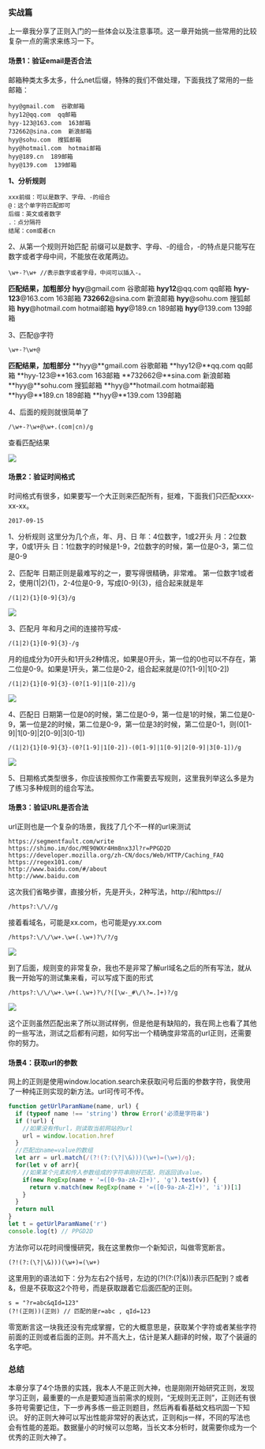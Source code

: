 ### 实战篇
上一章我分享了正则入门的一些体会以及注意事项。这一章开始挑一些常用的比较复杂一点的需求来练习一下。

#### 场景1：验证email是否合法
邮箱种类太多太多，什么net后缀，特殊的我们不做处理，下面我找了常用的一些邮箱：
```text
hyy@gmail.com  谷歌邮箱
hyy12@qq.com  qq邮箱
hyy-123@163.com  163邮箱
732662@sina.com  新浪邮箱
hyy@sohu.com  搜狐邮箱
hyy@hotmail.com  hotmai邮箱
hyy@189.cn  189邮箱
hyy@139.com  139邮箱
```
**1、分析规则**
```text
xxx前缀：可以是数字、字母、-的组合
@：这个单字符匹配即可
后缀：英文或者数字
.：点分隔符
结尾：com或者cn
```
2、从第一个规则开始匹配
前缀可以是数字、字母、-的组合，-的特点是只能写在数字或者字母中间，不能放在收尾两边。
```text
\w+-?\w+ //表示数字或者字母，中间可以插入-。
```
**匹配结果，加粗部分**
**hyy**@gmail.com  谷歌邮箱
**hyy12**@qq.com  qq邮箱
**hyy-123**@163.com  163邮箱
**732662**@sina.com  新浪邮箱
**hyy**@sohu.com  搜狐邮箱
**hyy**@hotmail.com  hotmai邮箱
**hyy**@189.cn  189邮箱
**hyy**@139.com  139邮箱

3、匹配@字符
```text
\w+-?\w+@
```
**匹配结果，加粗部分**
**hyy@**gmail.com  谷歌邮箱
**hyy12@**qq.com  qq邮箱
**hyy-123@**163.com  163邮箱
**732662@**sina.com  新浪邮箱
**hyy@**sohu.com  搜狐邮箱
**hyy@**hotmail.com  hotmai邮箱
**hyy@**189.cn  189邮箱
**hyy@**139.com  139邮箱

4、后面的规则就很简单了
```text
/\w+-?\w+@\w+.(com|cn)/g
```
查看匹配结果

<img src="https://segmentfault.com/img/bVU7Yi?w=1638&h=600" />

#### 场景2：验证时间格式
时间格式有很多，如果要写一个大正则来匹配所有，挺难，下面我们只匹配xxxx-xx-xx。
```text
2017-09-15
```
1、分析规则
这里分为几个点，年、月、日
年：4位数字，1或2开头
月：2位数字，0或1开头
日：1位数字的时候是1-9，2位数字的时候，第一位是0-3，第二位是0-9

2、匹配年
日期正则是最难写的之一，要写得很精确，非常难。
第一位数字1或者2，使用(1|2){1}，2-4位是0-9，写成[0-9]{3}，组合起来就是年
```text
/(1|2){1}[0-9]{3}/g
```

<img src="https://segmentfault.com/img/bVU72m?w=1630&h=424" />

3、匹配月
年和月之间的连接符写成-
```text
/(1|2){1}[0-9]{3}-/g
```
月的组成分为0开头和1开头2种情况，如果是0开头，第一位的0也可以不存在，第二位是0-9。如果是1开头，第二位是0-2，组合起来就是(0?[1-9]|1[0-2])
```text
/(1|2){1}[0-9]{3}-(0?[1-9]|1[0-2])/g
```
<img src="https://segmentfault.com/img/bVU734?w=1618&h=376" />

4、匹配日
日期第一位是0的时候，第二位是0-9，第一位是1的时候，第二位是0-9，第一位是2的时候，第二位是0-9，第一位是3的时候，第二位是0-1，则(0[1-9]|1[0-9]|2[0-9]|3[0-1])
```text
/(1|2){1}[0-9]{3}-(0?[1-9]|1[0-2])-(0[1-9]|1[0-9]|2[0-9]|3[0-1])/g
```

<img src="https://segmentfault.com/img/bVU78N?w=1650&h=448" />

5、日期格式类型很多，你应该按照你工作需要去写规则，这里我列举这么多是为了练习多种规则的组合写法。

#### 场景3：验证URL是否合法
url正则也是一个复杂的场景，我找了几个不一样的url来测试
```text
https://segmentfault.com/write
https://shimo.im/doc/ME90WXr4Hm8nx3Jl?r=PPGD2D
https://developer.mozilla.org/zh-CN/docs/Web/HTTP/Caching_FAQ
https://regex101.com/
http://www.baidu.com/#/about
http://www.baidu.com
```
这次我们省略步骤，直接分析，先是开头，2种写法，http://和https://
```text
/https?:\/\//g
```
接着看域名，可能是xx.com，也可能是yy.xx.com
```text
/https?:\/\/\w+.\w+(.\w+)?\/?/g
```

<img src="https://segmentfault.com/img/bVU8ao?w=1638&h=510" />

到了后面，规则变的非常复杂，我也不是非常了解url域名之后的所有写法，就从我一开始写的测试集来看，可以写成下面的形式
```text
/https?:\/\/\w+.\w+(.\w+)?\/?([\w-_#\/\?=.]+)?/g
```

<img src="https://segmentfault.com/img/bVU8bJ?w=1642&h=560" />

这个正则虽然匹配出来了所以测试样例，但是他是有缺陷的，我在网上也看了其他的一些写法，测试之后都有问题，如何写出一个精确度非常高的url正则，还需要你的努力。

#### 场景4：获取url的参数
网上的正则是使用window.location.search来获取问号后面的参数字符，我使用了一种纯正则实现的新方法。url可传可不传。
```javascript
function getUrlParamName(name, url) {
  if (typeof name !== 'string') throw Error('必须是字符串')
  if (!url) {
    //如果没有传url，则读取当前网站的url
    url = window.location.href
  }
  //匹配出name=value的数组
  let arr = url.match(/(?!(?:(\?|\&)))(\w+)=(\w+)/g);
  for(let v of arr){
    //如果某个元素和传入参数组成的字符串刚好匹配，则返回该value。
    if(new RegExp(name + '=([0-9a-zA-Z]+)', 'g').test(v)) {
      return v.match(new RegExp(name + '=([0-9a-zA-Z]+)', 'i'))[1]
    }
  }
  return null
}
let t = getUrlParamName('r')
console.log(t) // PPGD2D
```
方法你可以花时间慢慢研究，我在这里教你一个新知识，叫做零宽断言。
```text
(?!(?:(\?|\&)))(\w+)=(\w+)
```
这里用到的语法如下：分为左右2个括号，左边的(?!(?:(\?|\&)))表示匹配到？或者&，但是不获取这2个符号，而是获取跟着它后面匹配的正则。
```text
s = "?r=abc&qId=123"
(?!(正则))(正则) // 匹配的是r=abc , qId=123
```
零宽断言这一块我还没有完成掌握，它的大概意思是，获取某个字符或者某些字符前面的正则或者后面的正则。并不高大上，估计是某人翻译的时候，取了个装逼的名字吧。

### 总结
本章分享了4个场景的实践，我本人不是正则大神，也是刚刚开始研究正则，发现学习正则，最重要的一点是要知道当前需求的规则，“无规则无正则”，正则还有很多符号需要记住，下一步再多练一些正则题目，然后再看看基础文档巩固一下知识。
好的正则大神可以写出性能非常好的表达式，正则和js一样，不同的写法也会有性能的差距。数据量小的时候可以忽略，当长文本分析时，就需要你成为一个优秀的正则大神了。

  [1]: https://segmentfault.com/a/1190000011187831
  [2]: https://segmentfault.com/a/1190000011205001